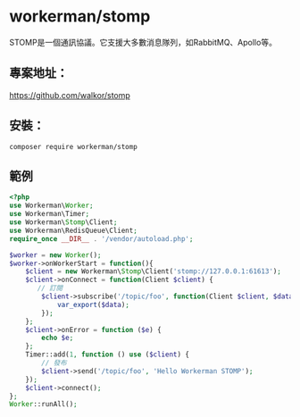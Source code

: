 # workerman/stomp

STOMP是一個通訊協議。它支援大多數消息隊列，如RabbitMQ、Apollo等。

## 專案地址：
https://github.com/walkor/stomp

## 安裝：
```composer require workerman/stomp```

## 範例
```php
<?php
use Workerman\Worker;
use Workerman\Timer;
use Workerman\Stomp\Client;
use Workerman\RedisQueue\Client;
require_once __DIR__ . '/vendor/autoload.php';

$worker = new Worker();
$worker->onWorkerStart = function(){
    $client = new Workerman\Stomp\Client('stomp://127.0.0.1:61613');
    $client->onConnect = function(Client $client) {
       // 訂閱
        $client->subscribe('/topic/foo', function(Client $client, $data) {
            var_export($data);
        });
    };
    $client->onError = function ($e) {
        echo $e;
    };
    Timer::add(1, function () use ($client) {
        // 發布
        $client->send('/topic/foo', 'Hello Workerman STOMP');
    });
    $client->connect();
};
Worker::runAll();
```
